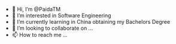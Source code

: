 - 👋 Hi, I’m @PaidaTM
- 👀 I’m interested in Software Engineering 
- 🌱 I’m currently learning in China obtaining my Bachelors Degree
- 💞️ I’m looking to collaborate on ...
- 📫 How to reach me ...

<!---
PaidaTM/PaidaTM is a ✨ special ✨ repository because its `README.md` (this file) appears on your GitHub profile.
You can click the Preview link to take a look at your changes.
--->
